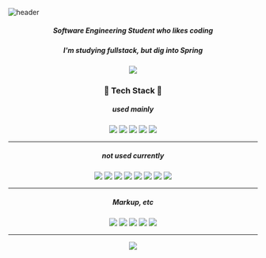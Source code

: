 ![header](https://capsule-render.vercel.app/api?type=waving&color=auto&height=300&section=header&text=kwon770&fontSize=90&animation=fadeIn&fontAlignY=38&desc=fullstack%20developer&descAlignY=51&descAlign=62)

<h5 align="center"><b>Software Engineering Student who likes coding</b></h5>
<h5 align="center">I'm studying fullstack, but dig into Spring</h5>
<h5 align="center"><link href="https://www.notion.so/sckwon770/My-Code-Wiki-d842bed9b8ac49d793c91c03e9f4418b"><img src="https://img.shields.io/badge/🗂Blog-My_CodeWiki-red?style=for-the-badge" /></link></h5>

<h3 align="center"><b>🤖 Tech Stack 🤖</b></h3>
<h5 align="center">used mainly</h5>
<p align="center">
<img src="https://img.shields.io/badge/-C%2B%2B11-00599C?style=flat-square&t&logo=C%2B%2B&logoColor=FFFFFF"/> <img src="https://img.shields.io/badge/-Java8-e74c3c?style=flat-square&t&logo=Java&logoColor=FFFFFF"/> <img src="https://img.shields.io/badge/-SpringBoot-55efc4?style=flat-square&t&logo=Spring&logoColor=FFFFFF" /> <img src="https://img.shields.io/badge/-JavaScriptES6-F7DF1E?style=flat-square&t&logo=JavaScript&logoColor=FFFFFF" /> <img src="https://img.shields.io/badge/-React-74b9ff?style=flat-square&t&logo=React&logoColor=FFFFFF" />
</p>

---

<h5 align="center">not used currently</h5>    
<p align="center">
<img src="https://img.shields.io/badge/-C-A8B9CC?style=flat-square&t&logo=C&logoColor=FFFFFF" /> <img src="https://img.shields.io/badge/-C%237.2-9b59b6?style=flat-square&t&logo=C-Sharp&logoColor=FFFFFF" /> <img src="https://img.shields.io/badge/-DotNet-5C2D91?style=flat-square&t&logo=.Net&logoColor=FFFFFF" /> <img src="https://img.shields.io/badge/-Python3-3776AB?style=flat-square&t&logo=Python&logoColor=FFFFFF" /> <img src="https://img.shields.io/badge/-Kotlin-e67e22?style=flat-square&t&logo=Kotlin&logoColor=FFFFFF"/> <img src="https://img.shields.io/badge/-Typescript-00599C?style=flat-square&t&logo=Typescript&logoColor=FFFFFF" /> <img src="https://img.shields.io/badge/-GraphQL-E10098?style=flat-square&t&logo=GraphQL&logoColor=FFFFFF" /> <img src="https://img.shields.io/badge/-NodeJs-339933?style=flat-square&t&logo=node.js&logoColor=FFFFFF" />
</p>

---

<h5 align="center">Markup, etc</h5>
<p align="center">
<img src="https://img.shields.io/badge/-HTML5-E34F26?style=flat-square&t&logo=HTML5&logoColor=FFFFFF" /> <img src="https://img.shields.io/badge/-CSS3-1572B6?style=flat-square&t&logo=CSS3&logoColor=FFFFFF" /> <img src="https://img.shields.io/badge/-Styled--Components-DB7093?style=flat-square&t&logo=styled-components&logoColor=FFFFFF" /> <img src="https://img.shields.io/badge/-Markdown-000000?style=flat-square&t&logo=Markdown&logoColor=FFFFFF" /> <img src="https://img.shields.io/badge/-XML-000000?style=flat-square&t" />
</p>

---

<p align="center">
<img src="https://github-readme-stats.vercel.app/api?username=Kwon770&show_icons=true&theme=radical" />
</p>
